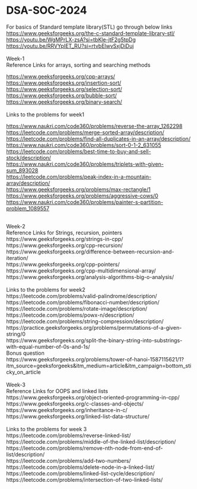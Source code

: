 # DSA-SOC-2024
For basics of Standard template library(STL) go through below links <br>https://www.geeksforgeeks.org/the-c-standard-template-library-stl/ <br>https://youtu.be/WgMPrLX-zsA?si=tbKle-jtF2g5tpDg <br>https://youtu.be/RRVYpIET_RU?si=rtvbElwvSxjDiDuj
<br><br>
Week-1<br>
Reference Links for arrays, sorting and searching methods<br>

https://www.geeksforgeeks.org/cpp-arrays/<br>
https://www.geeksforgeeks.org/insertion-sort/<br>
https://www.geeksforgeeks.org/selection-sort/<br>
https://www.geeksforgeeks.org/bubble-sort/<br>
https://www.geeksforgeeks.org/binary-search/<br>
<br>
Links to the problems for week1<br>

https://www.naukri.com/code360/problems/reverse-the-array_1262298<br>
https://leetcode.com/problems/merge-sorted-array/description/<br>
https://leetcode.com/problems/find-all-duplicates-in-an-array/description/<br>
https://www.naukri.com/code360/problems/sort-0-1-2_631055<br>
https://leetcode.com/problems/best-time-to-buy-and-sell-stock/description/<br>
https://www.naukri.com/code360/problems/triplets-with-given-sum_893028<br>
https://leetcode.com/problems/peak-index-in-a-mountain-array/description/<br>
https://www.geeksforgeeks.org/problems/max-rectangle/1<br>
https://www.geeksforgeeks.org/problems/aggressive-cows/0<br>
https://www.naukri.com/code360/problems/painter-s-partition-problem_1089557<br>

<br>
Week-2<br>
Reference Links for Strings, recursion, pointers<br>
https://www.geeksforgeeks.org/strings-in-cpp/<br>
https://www.geeksforgeeks.org/cpp-recursion/<br>
https://www.geeksforgeeks.org/difference-between-recursion-and-iteration/<br>
https://www.geeksforgeeks.org/cpp-pointers/<br>
https://www.geeksforgeeks.org/cpp-multidimensional-array/<br>
https://www.geeksforgeeks.org/analysis-algorithms-big-o-analysis/<br>
<br>
Links to the problems for week2<br>
https://leetcode.com/problems/valid-palindrome/description/<br>
https://leetcode.com/problems/fibonacci-number/description/<br>
https://leetcode.com/problems/rotate-image/description/<br>
https://leetcode.com/problems/powx-n/description/<br>
https://leetcode.com/problems/string-compression/description/<br>
https://practice.geeksforgeeks.org/problems/permutations-of-a-given-string/0<br>
https://www.geeksforgeeks.org/split-the-binary-string-into-substrings-with-equal-number-of-0s-and-1s/<br>
Bonus question<br>
https://www.geeksforgeeks.org/problems/tower-of-hanoi-1587115621/1?itm_source=geeksforgeeks&itm_medium=article&itm_campaign=bottom_sticky_on_article<br>

<br>
Week-3<br>
Reference Links for OOPS and linked lists<br>
https://www.geeksforgeeks.org/object-oriented-programming-in-cpp/
https://www.geeksforgeeks.org/c-classes-and-objects/
https://www.geeksforgeeks.org/inheritance-in-c/
https://www.geeksforgeeks.org/linked-list-data-structure/
<br>
<br>
Links to the problems for week 3<br>
https://leetcode.com/problems/reverse-linked-list/<br>
https://leetcode.com/problems/middle-of-the-linked-list/description/<br>
https://leetcode.com/problems/remove-nth-node-from-end-of-list/description/<br>
https://leetcode.com/problems/add-two-numbers/<br>
https://leetcode.com/problems/delete-node-in-a-linked-list/<br>
https://leetcode.com/problems/linked-list-cycle/description/<br>
https://leetcode.com/problems/intersection-of-two-linked-lists/<br>


